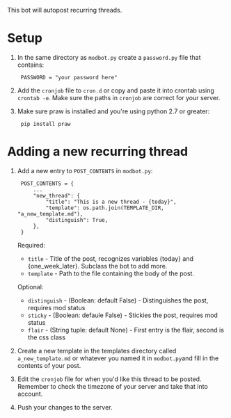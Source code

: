 This bot will autopost recurring threads.

Setup
=============

1. In the same directory as `modbot.py` create a `password.py` file that contains:

        PASSWORD = "your password here"

2. Add the `cronjob` file to `cron.d` or copy and paste it into crontab using `crontab -e`. Make sure the paths in `cronjob` are correct for your server.

3. Make sure praw is installed and you're using python 2.7 or greater:

        pip install praw

Adding a new recurring thread
=============

1. Add a new entry to `POST_CONTENTS` in `modbot.py`:

        POST_CONTENTS = {
            ...
            "new_thread": {
                "title": "This is a new thread - {today}",
                "template": os.path.join(TEMPLATE_DIR, "a_new_template.md"),
                "distinguish": True,
            },
        }


    Required:
    * `title` - Title of the post, recognizes variables {today} and {one_week_later}. Subclass the bot to add more.
    * `template` - Path to the file containing the body of the post.

    Optional:
    * `distinguish` - (Boolean: default False) - Distinguishes the post, requires mod status
    * `sticky` - (Boolean: defaule False) - Stickies the post, requires mod status
    * `flair` - (String tuple: default None) - First entry is the flair, second is the css class

2. Create a new template in the templates directory called `a_new_template.md` or whatever you named it in `modbot.py`and fill in the contents of your post.

3. Edit the `cronjob` file for when you'd like this thread to be posted. Remember to check the timezone of your server and take that into account.

4. Push your changes to the server.
